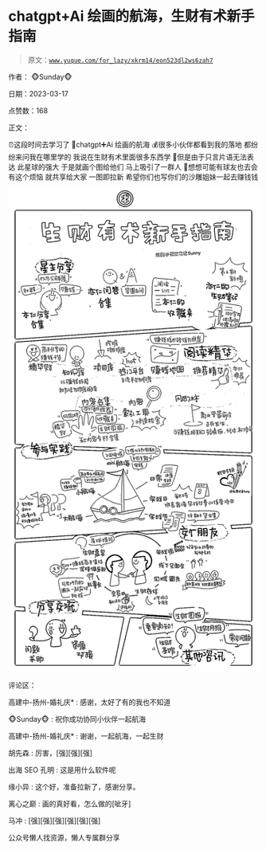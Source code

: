 # chatgpt+Ai 绘画的航海，生财有术新手指南

> 原文：[`www.yuque.com/for_lazy/xkrm14/eon523dl2ws6zah7`](https://www.yuque.com/for_lazy/xkrm14/eon523dl2ws6zah7)



作者： 🐵Sunday🐵



日期：2023-03-17



点赞数：168



正文：



⏰这段时间去学习了 🚢chatgpt➕Ai 绘画的航海 💰很多小伙伴都看到我的落地 都纷纷来问我在哪里学的 我说在生财有术里面很多东西学 💬但是由于只言片语无法表达 此星球的强大 于是就画个图给他们 马上吸引了一群人 🤔想想可能有球友也去会有这个烦恼 就共享给大家 一图即拉新 希望你们也写你们的沙雕姐妹一起去赚钱钱



![](img/e7ea95ce60af762f3374d1519af0feae.png)



评论区：



高建中-扬州-婚礼庆* : 感谢，太好了有的我也不知道



🐵Sunday🐵 : 祝你成功协同小伙伴一起航海



高建中-扬州-婚礼庆* : 谢谢，一起航海，一起生财



胡先森 : 厉害，[强][强][强]



出海 SEO 孔明 : 这是用什么软件呢



缘小异 : 这个好，准备拉新了，感谢分享。



离心之巅 : 画的真好看，怎么做的[呲牙]



马冲 : [强][强][强][强][强][强]



公众号懒人找资源，懒人专属群分享

